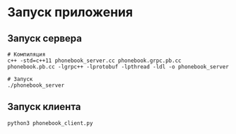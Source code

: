 # Запуск приложения
## Запуск сервера
```
# Компиляция
c++ -std=c++11 phonebook_server.cc phonebook.grpc.pb.cc phonebook.pb.cc -lgrpc++ -lprotobuf -lpthread -ldl -o phonebook_server

# Запуск
./phonebook_server
```

## Запуск клиента
```
python3 phonebook_client.py
```